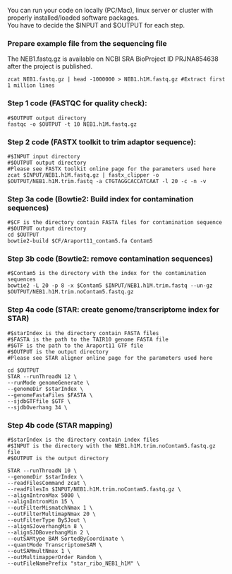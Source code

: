 You can run your code on locally (PC/Mac), linux server or cluster with properly installed/loaded software packages.  
You have to decide the $INPUT and $OUTPUT for each step.  

### Prepare example file from the sequencing file
The NEB1.fastq.gz is available on NCBI SRA BioProject ID PRJNA854638 after the project is published.
```
zcat NEB1.fastq.gz | head -1000000 > NEB1.h1M.fastq.gz #Extract first 1 million lines
```

### Step 1 code (FASTQC for quality check):
```
#$OUTPUT output directory
fastqc -o $OUTPUT -t 10 NEB1.h1M.fastq.gz
```

### Step 2 code (FASTX toolkit to trim adaptor sequence):
```
#$INPUT input directory
#$OUTPUT output directory
#Please see FASTX toolkit online page for the parameters used here 
zcat $INPUT/NEB1.h1M.fastq.gz | fastx_clipper -o $OUTPUT/NEB1.h1M.trim.fastq -a CTGTAGGCACCATCAAT -l 20 -c -n -v
```

### Step 3a code (Bowtie2: Build index for contamination sequences)
```
#$CF is the directory contain FASTA files for contamination sequence 
#$OUTPUT output directory
cd $OUTPUT
bowtie2-build $CF/Araport11_contam5.fa Contam5
```
### Step 3b code (Bowtie2: remove contamination sequences)
```
#$Contam5 is the directory with the index for the contamination sequences 
bowtie2 -L 20 -p 8 -x $Contam5 $INPUT/NEB1.h1M.trim.fastq --un-gz $OUTPUT/NEB1.h1M.trim.noContam5.fastq.gz
```

### Step 4a code (STAR: create genome/transcriptome index for STAR)
```
#$starIndex is the directory contain FASTA files
#$FASTA is the path to the TAIR10 genome FASTA file
#$GTF is the path to the Araport11 GTF file 
#$OUTPUT is the output directory
#Please see STAR aligner online page for the parameters used here 

cd $OUTPUT
STAR --runThreadN 12 \
--runMode genomeGenerate \
--genomeDir $starIndex \
--genomeFastaFiles $FASTA \
--sjdbGTFfile $GTF \
--sjdbOverhang 34 \
```

### Step 4b code (STAR mapping)
```
#$starIndex is the directory contain index files
#$INPUT is the directory with the NEB1.h1M.trim.noContam5.fastq.gz file
#$OUTPUT is the output directory

STAR --runThreadN 10 \
--genomeDir $starIndex \
--readFilesCommand zcat \
--readFilesIn $INPUT/NEB1.h1M.trim.noContam5.fastq.gz \
--alignIntronMax 5000 \
--alignIntronMin 15 \
--outFilterMismatchNmax 1 \
--outFilterMultimapNmax 20 \
--outFilterType BySJout \
--alignSJoverhangMin 8 \
--alignSJDBoverhangMin 2 \
--outSAMtype BAM SortedByCoordinate \
--quantMode TranscriptomeSAM \
--outSAMmultNmax 1 \
--outMultimapperOrder Random \
--outFileNamePrefix "star_ribo_NEB1_h1M" \
```












